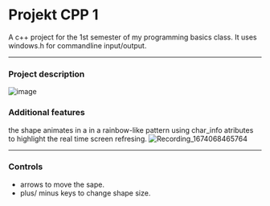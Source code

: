 # Projekt CPP 1
A c++ project for the 1st semester of my programming basics class.
It uses windows.h for commandline input/output.
___
### Project description
![image](https://user-images.githubusercontent.com/39103506/213268409-ec6c5084-3acf-4312-aa99-1565711b0bf2.png)
### Additional features
the shape animates in a in a rainbow-like pattern using char_info atributes to highlight the real time screen refresing.
![Recording_1674068465764](https://user-images.githubusercontent.com/39103506/213271074-711c88e4-45d4-4081-a7bc-b69c7a243385.gif)
___
### Controls 
* arrows to move the sape. 
* plus/ minus keys to change shape size.
